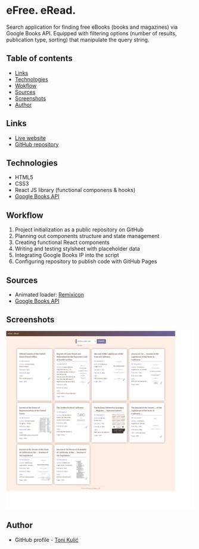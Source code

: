 # eFree. eRead.

Search application for finding free eBooks (books and magazines) via Google Books API. Equipped with filtering options (number of results, publication type, sorting) that manipulate the query string.

## Table of contents

-   [Links](#links)
-   [Technologies](#technologies)
-   [Wokflow](#workflow)
-   [Sources](#sources)
-   [Screenshots](#screenshots)
-   [Author](#author)

## Links

-   [Live website](https://tkulic.github.io/ebooks-finder)
-   [GitHub repository](https://github.com/tkulic/ebooks-finder)

## Technologies

-   HTML5
-   CSS3
-   React JS library (functional componens & hooks)
-   [Google Books API](https://developers.google.com/books)

## Workflow

1. Project initialization as a public repository on GitHub
2. Planning out components structure and state management
3. Creating functional React components
4. Writing and testing stylsheet with placeholder data
5. Integrating Google Books IP into the script
6. Configuring repository to publish code with GitHub Pages

## Sources

-   Animated loader: [Remixicon](https://remixicon.com/)
-   [Google Books API](https://developers.google.com/books)

## Screenshots

![Desktop layout](./screenshots/Screenshot.png)

## Author

-   GitHub profile - [Toni Kulić](https://github.com/tkulic)
